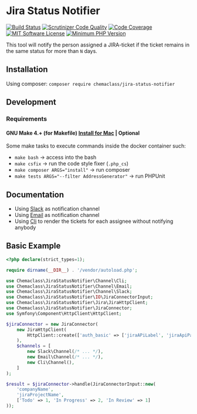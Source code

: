 # Jira Status Notifier

[![Build Status](https://travis-ci.org/Chemaclass/JiraStatusNotifier.svg?branch=master)](https://travis-ci.org/Chemaclass/JiraStatusNotifier)
[![Scrutinizer Code Quality](https://scrutinizer-ci.com/g/Chemaclass/JiraStatusNotifier/badges/quality-score.png?b=master)](https://scrutinizer-ci.com/g/Chemaclass/JiraStatusNotifier/?branch=master)
[![Code Coverage](https://scrutinizer-ci.com/g/Chemaclass/JiraStatusNotifier/badges/coverage.png?b=master)](https://scrutinizer-ci.com/g/Chemaclass/JiraStatusNotifier/?branch=master)
[![MIT Software License](https://img.shields.io/badge/license-MIT-blue.svg?style=flat-square)](LICENSE.md)
[![Minimum PHP Version](https://img.shields.io/badge/php-%3E%3D%207.4-8892BF.svg?style=flat-square)](https://php.net/)

This tool will notify the person assigned a JIRA-ticket if the ticket remains in the same status for more than `N` days.

## Installation

Using composer: ```composer require chemaclass/jira-status-notifier```

## Development

### Requirements

#### GNU Make 4.+ (for Makefile) [Install for Mac](https://stackoverflow.com/questions/43175529/updating-make-version-4-1-on-mac) | Optional

Some make tasks to execute commands inside the docker container such:

* `make bash` -> access into the bash
* `make csfix` -> run the code style fixer (`.php_cs`)
* `make composer ARGS="install"` -> run composer
* `make tests ARGS="--filter AddressGenerator"` -> run PHPUnit

## Documentation

* Using [Slack](examples/using-slack-channel) as notification channel
* Using [Email](examples/using-email-channel) as notification channel
* Using [Cli](examples/using-cli-channel) to render the tickets for each assignee without notifying anybody

## Basic Example

```php
<?php declare(strict_types=1);

require dirname(__DIR__) . '/vendor/autoload.php';

use Chemaclass\JiraStatusNotifier\Channel\Cli;
use Chemaclass\JiraStatusNotifier\Channel\Email;
use Chemaclass\JiraStatusNotifier\Channel\Slack;
use Chemaclass\JiraStatusNotifier\IO\JiraConnectorInput;
use Chemaclass\JiraStatusNotifier\Jira\JiraHttpClient;
use Chemaclass\JiraStatusNotifier\JiraConnector;
use Symfony\Component\HttpClient\HttpClient;

$jiraConnector = new JiraConnector(
    new JiraHttpClient(
        HttpClient::create(['auth_basic' => ['jiraAPiLabel', 'jiraApiPassword']])
    ), 
    $channels = [
        new Slack\Channel(/* ... */),
        new Email\Channel(/* ... */),
        new Cli\Channel(),
    ]
);

$result = $jiraConnector->handle(JiraConnectorInput::new(
    'companyName',
    'jiraProjectName',
    ['Todo' => 1, 'In Progress' => 2, 'In Review' => 1]
));
```

